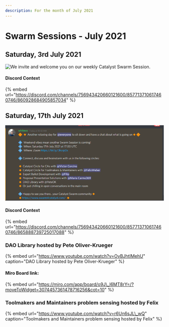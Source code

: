 ```yaml
---
description: For the month of July 2021
---
```


# Swarm Sessions - July 2021

## Saturday, 3rd July 2021

![We invite and welcome you on our weekly Catalyst Swarm Session.](https://user-images.githubusercontent.com/25156451/125142144-f029e000-e10e-11eb-9dae-8956be0757b9.png)

#### Discord Context

{% embed url="https://discord.com/channels/756943420660121600/857713710617460746/860928684905857034" %}



## Saturday, 17th July 2021

![Another relaxing day for @everyone to sit down and have a chat about what is going on.](../.gitbook/assets/2021-07-17.png)

#### Discord Context

{% embed url="https://discord.com/channels/756943420660121600/857713710617460746/865888739725017088" %}

### DAO Library hosted by Pete Oliver-Krueger

{% embed url="https://www.youtube.com/watch?v=OvBJhtIMehU" caption="DAO Library hosted by Pete Oliver-Krueger" %}

#### Miro Board link:

{% embed url="https://miro.com/app/board/o9J\_l6MT8rY=/?moveToWidget=3074457361478716256&cot=10" %}



### Toolmakers and Maintainers problem sensing hosted by Felix

{% embed url="https://www.youtube.com/watch?v=r6Un6sJL\_wQ" caption="Toolmakers and Maintainers problem sensing hosted by Felix" %}



